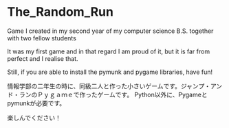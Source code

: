 # The_Random_Run
Game I created in my second year of my computer science B.S. together with two fellow students 

It was my first game and in that regard I am proud of it, but it is far from perfect and I realise that.

Still, if you are able to install the pymunk and pygame libraries, have fun!

情報学部の二年生の時に、同級二人と作った小さいゲームです。ジャンプ・アンド・ランのＰｙｇａｍｅで作ったゲームです。
Python以外に、Pygameとpymunkが必要です。

楽しんでください！
